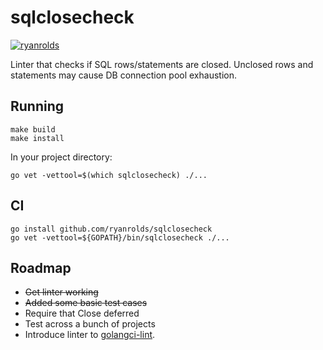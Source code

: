 # sqlclosecheck

[![ryanrolds](https://circleci.com/gh/ryanrolds/sqlclosecheck.svg?style=svg)](https://app.circleci.com/pipelines/github/ryanrolds/sqlrowsclose)

Linter that checks if SQL rows/statements are closed. Unclosed rows and statements may
cause DB connection pool exhaustion.

## Running

```
make build
make install
```

In your project directory:
```
go vet -vettool=$(which sqlclosecheck) ./...
```

## CI

```
go install github.com/ryanrolds/sqlclosecheck
go vet -vettool=${GOPATH}/bin/sqlclosecheck ./...
```

## Roadmap

* ~~Get linter working~~
* ~~Added some basic test cases~~
* Require that Close deferred
* Test across a bunch of projects
* Introduce linter to [golangci-lint](https://github.com/golangci/golangci-lint).